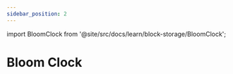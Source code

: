 ```yaml
---
sidebar_position: 2
---
```


import BloomClock from '@site/src/docs/learn/block-storage/BloomClock';

# Bloom Clock

<BloomClock />
